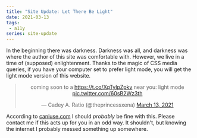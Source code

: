 ```yaml
---
title: "Site Update: Let There Be Light"
date: 2021-03-13
tags: 
 - a11y
series: site-update
---
```


In the beginning there was darkness. Darkness was all, and darkness was where the author of this site was comfortable with. However, we live in a time of (supposed) enlightenment. Thanks to the magic of CSS media queries, if you have your computer set to prefer light mode, you will get the light mode version of this website.

<center>

<blockquote class="twitter-tweet"><p lang="en" dir="ltr">coming soon to a <a href="https://t.co/XqTylpZpkv">https://t.co/XqTylpZpkv</a> near you: light mode <a href="https://t.co/60sB2Wz3th">pic.twitter.com/60sB2Wz3th</a></p>&mdash; Cadey A. Ratio (@theprincessxena) <a href="https://twitter.com/theprincessxena/status/1370727911720943617?ref_src=twsrc%5Etfw">March 13, 2021</a></blockquote> <script async src="https://platform.twitter.com/widgets.js" charset="utf-8"></script> 

</center>

According to [caniuse.com](https://caniuse.com/?search=prefers-color-scheme) I should _probably_ be fine with this. Please contact me if this acts up for you in an odd way. It shouldn't, but knowing the internet I probably messed something up somewhere.
